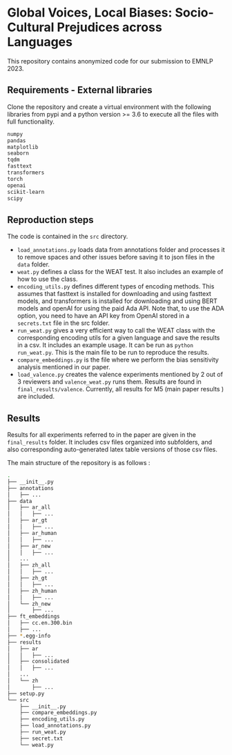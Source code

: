 # Global Voices, Local Biases: Socio-Cultural Prejudices across Languages

This repository contains anonymized code for our submission to EMNLP 2023.

## Requirements - External libraries

Clone the repository and create a virtual environment with the following
libraries from pypi and a python version >= 3.6 to execute all the files with
full functionality.

```bash
numpy
pandas
matplotlib
seaborn
tqdm
fasttext
transformers
torch
openai
scikit-learn
scipy
```

## Reproduction steps

The code is contained in the ```src``` directory.

- ```load_annotations.py``` loads data from annotations folder and processes it
  to remove spaces and other issues before saving it to json files in the ```data``` folder.
- ```weat.py``` defines a class for the WEAT test. It also includes an example of
  how to use the class.
- ```encoding_utils.py``` defines different types of encoding methods. This
  assumes that fasttext is installed for downloading and using fasttext models,
  and transformers is installed for downloading and using BERT models and openAI
  for using the paid Ada API. Note that, to use the ADA option, you need to have
  an API key from OpenAI stored in a ```secrets.txt``` file in the src folder.
- ```run_weat.py``` gives a very efficient way to call the WEAT class with the
  corresponding encoding utils for a given language and save the results in a
  csv. It includes an example usage. It can be run as ```python
  run_weat.py```. This is the main file to be run to reproduce the results.
- ```compare_embeddings.py``` is the file where we perform the bias sensitivity
  analysis mentioned in our paper.
- ```load_valence.py``` creates the valence experiments mentioned by 2 out of 3
  reviewers and ```valence_weat.py``` runs them. Results are found in
  ```final_results/valence```. Currently, all results for M5 (main paper results
  ) are included.

## Results

Results for all experiments referred to in the paper are given in the
```final_results``` folder. It includes csv files organized into subfolders, and
also corresponding auto-generated latex table versions of those csv files.

The main structure of the repository is as follows :

```bash
.
├── __init__.py
├── annotations
│   ├── ...
├── data
│   ├── ar_all
│   │   ├── ...
│   ├── ar_gt
│   │   ├── ...
│   ├── ar_human
│   │   ├── ...
│   ├── ar_new
│   │   ├── ...
│   ...
│   ├── zh_all
│   │   ├── ...
│   ├── zh_gt
│   │   ├── ...
│   ├── zh_human
│   │   ├── ...
│   └── zh_new
│       ├── ...
├── ft_embeddings
│   ├── cc.en.300.bin
│   ├── ...
├── *.egg-info
├── results
│   ├── ar
│   │   ├── ...
│   ├── consolidated
│   │   ├── ...
│   ...
│   └── zh
│       ├── ...
├── setup.py
└── src
    ├── __init__.py
    ├── compare_embeddings.py
    ├── encoding_utils.py
    ├── load_annotations.py
    ├── run_weat.py
    ├── secret.txt
    └── weat.py
```
